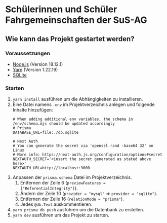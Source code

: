 # Schülerinnen und Schüler Fahrgemeinschaften der SuS-AG

## Wie kann das Projekt gestartet werden?

### Voraussetzungen

- [Node.js](https://nodejs.org/en/) (Version 18.12.1)
- [Yarn](https://yarnpkg.com/) (Version 1.22.19)
- [SQLite](https://www.prisma.io/dataguide/sqlite/setting-up-a-local-sqlite-database#setting-up-sqlite-on-windows)

### Starten

1. `yarn install` ausführen um die Abhängigkeiten zu installieren.
2. Eine Datei namens `.env` im Projektverzeichnis anlegen und folgende Inhalte hinzufügen:
    ```dotenv
    # When adding additional env variables, the schema in /env/schema.mjs should be updated accordingly
    # Prisma
    DATABASE_URL=file:./db.sqlite

    # Next Auth
    # You can generate the secret via 'openssl rand -base64 32' on Linux
    # More info: https://next-auth.js.org/configuration/options#secret
    NEXTAUTH_SECRET='<insert the secret generated as stated above here>'
    NEXTAUTH_URL=http://localhost:3000
    ```
3. Anpassen der `prisma.schema` Datei im Projektverzeichnis.
   1. Entfernen der Zeile 6 (`previewFeatures = ["ReferentialIntegrity"]`).
   2. Ändern der Zeile 10 (`provider = "mysql"` => `provider = "sqlite"`).
   3. Entfernen der Zeile 16 (`relationMode = "prisma"`).
   4. Jedes `@db.Text` auskommentieren.
4. `yarn prisma db push` ausführen um die Datenbank zu erstellen.
5. `yarn dev` ausführen um das Projekt zu starten.